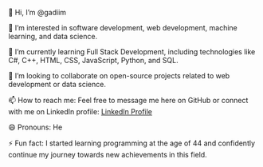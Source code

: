👋 Hi, I’m @gadiim

👀 I’m interested in software development, web development, machine learning, and data science.

🌱 I’m currently learning Full Stack Development, including technologies like C#, C++, HTML, CSS, JavaScript, Python, and SQL.

💞️ I’m looking to collaborate on open-source projects related to web development or data science.

📫 How to reach me: Feel free to message me here on GitHub or connect with me on LinkedIn profile: [LinkedIn Profile](https://www.linkedin.com/in/hennadii-melnyk-26571b24a/)

😄 Pronouns: He

⚡ Fun fact: I started learning programming at the age of 44 and confidently continue my journey towards new achievements in this field.
